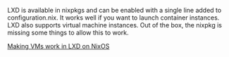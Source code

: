 LXD is available in nixpkgs and can be enabled with a single line added to configuration.nix. It works well if you want to launch container instances. LXD also supports virtual machine instances. Out of the box, the nixpkg is missing some things to allow this to work.

[Making VMs work in LXD on NixOS](https://persevering.dev/posts/lxd-vms-on-nixos/)